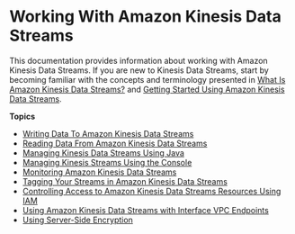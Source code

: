 # Working With Amazon Kinesis Data Streams<a name="working-with-kinesis"></a>

This documentation provides information about working with Amazon Kinesis Data Streams\. If you are new to Kinesis Data Streams, start by becoming familiar with the concepts and terminology presented in [What Is Amazon Kinesis Data Streams?](introduction.md) and [Getting Started Using Amazon Kinesis Data Streams](getting-started.md)\.

**Topics**
+ [Writing Data To Amazon Kinesis Data Streams](building-producers.md)
+ [Reading Data From Amazon Kinesis Data Streams](building-consumers.md)
+ [Managing Kinesis Data Streams Using Java](working-with-streams.md)
+ [Managing Kinesis Streams Using the Console](managing-streams-console.md)
+ [Monitoring Amazon Kinesis Data Streams](monitoring.md)
+ [Tagging Your Streams in Amazon Kinesis Data Streams](tagging.md)
+ [Controlling Access to Amazon Kinesis Data Streams Resources Using IAM](controlling-access.md)
+ [Using Amazon Kinesis Data Streams with Interface VPC Endpoints](vpc.md)
+ [Using Server\-Side Encryption](server-side-encryption.md)